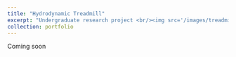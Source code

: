 ```yaml
---
title: "Hydrodynamic Treadmill"
excerpt: "Undergraduate research project <br/><img src='/images/treadmill.jpg'>"
collection: portfolio
---
```


Coming soon

